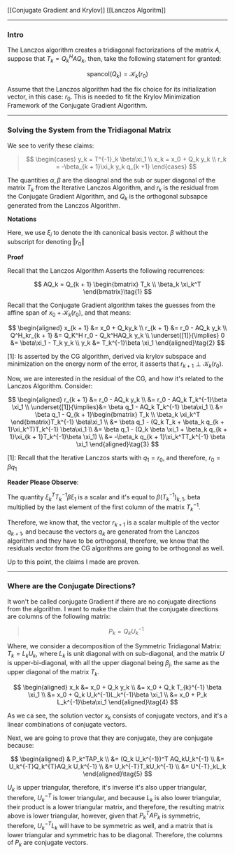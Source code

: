 [[Conjugate Gradient and Krylov]]
[[Lanczos Algoritm]]

---
### **Intro**

The Lanczos algorithm creates a tridiagonal factorizations of the matrix $A$, suppose that $T_k = Q^H_kAQ_k$, then, take the following statement for granted: 

$$
\text{spancol}(Q_k) = \mathcal{K}_k(r_0)
$$

Assume that the Lanczos algorithm had the fix choice for its initialization vector, in this case: $r_0$. This is needed to fit the Krylov Minimization Framework of the Conjugate Gradient Algorithm.

---
### **Solving the System from the Tridiagonal Matrix**

We see to verify these claims: 

> $$
> \begin{cases}
>     y_k = T^{-1}_k \beta\xi_1
>     \\
>     x_k = x_0 + Q_k y_k
>     \\
>     r_k = -\beta_{k + 1}\xi_k y_k q_{k +1}
> \end{cases}
> $$

The quantities $\alpha, \beta$ are the diaognal and the sub or super diagonal of the matrix $T_k$ from the Iterative Lanczos Algorithm, and $r_k$ is the residual from the Conjugate Gradient Algorithm, and $Q_k$ is the orthogonal subsapce generated from the Lanczos Algorithm. 

**Notations**

Here, we use $\xi_i$ to denote the ith canonical basis vector. $\beta$  without the subscript for denoting $\Vert r_0\Vert$

**Proof**

Recall that the Lanczos Algorithm Asserts the following recurrences:


$$
AQ_k = Q_{k + 1} \begin{bmatrix}
    T_k
    \\
    \beta_k \xi_k^T
\end{bmatrix}\tag{1}
$$

Recall that the Conjugate Gradient algorithm takes the guesses from the affine span of $x_0 + \mathcal{K}_k(r_0)$, and that means: 

$$
\begin{aligned}
    x_{k + 1} &= x_0 + Q_ky_k
    \\
    r_{k + 1} &= r_0 - AQ_k y_k
    \\
    Q^H_kr_{k + 1} &= Q_K^H r_0 - Q_k^HAQ_k y_k
    \\
    \underset{[1]}{\implies}
    0 &= \beta\xi_1 - T_k y_k
    \\
    y_k &= T_k^{-1}\beta \xi_1
\end{aligned}\tag{2}
$$

[1]: Is asserted by the CG algorithm, derived via krylov subspace and minimization on the energy norm of the error, it asserts that $r_{k + 1} \perp \mathcal{K}_k(r_0)$.

Now, we are interested in the residual of the CG, and how it's related to the Lanczos Algorithm. Consider: 

$$
\begin{aligned}
    r_{k + 1} &= r_0 - AQ_k y_k
    \\
    &= r_0 - AQ_k T_k^{-1}\beta \xi_1
    \\
    \underset{[1]}{\implies}&= \beta q_1 - AQ_k T_k^{-1} \beta\xi_1
    \\
    &= \beta q_1 - Q_{k + 1}\begin{bmatrix}
        T_k \\ \beta_k \xi_k^T
    \end{bmatrix}T_k^{-1} \beta\xi_1
    \\
    &= \beta q_1 - 
    (Q_k T_k + \beta_k q_{k + 1}\xi_k^T)T_k^{-1} \beta\xi_1
    \\
    &= 
    \beta q_1 - (Q_k \beta \xi_1 + \beta_k q_{k + 1}\xi_{k + 1}T_k^{-1}\beta \xi_1)
    \\
    &= -\beta_k q_{k + 1}\xi_k^TT_k^{-1} \beta \xi_1
\end{aligned}\tag{3}
$$

[1]: Recall that the Iterative Lanczos starts with $q_1 = r_0$, and therefore, $r_0 = \beta q_1$

**Reader Please Observe**: 

The quantity $\xi_k^TT_k^{-1}\beta\xi_1$ is a scalar and it's equal to $\beta (T_k^{-1})_{k, 1}$, beta multiplied by the last element of the first column of the matrix $T_k^{-1}$. 

Therefore, we know that, the vector $r_{k + 1}$ is a scalar multiple of the vector $q_{k+ 1}$, and because the vectors $q_k$ are generated from the Lanczos algorithm and they have to be orthogonal, therefore, we know that the residuals vector from the CG algorithms are going to be orthogonal as well. 

Up to this point, the claims I made are proven. 


---
### **Where are the Conjugate Directions**? 

It won't be called conjugate Gradient if there are no conjugate directions from the algorithm. I want to make the claim that the conjugate directions are columns of the following matrix: 

> $$
> P_k = Q_k U_k^{-1}
> $$

Where, we consider a decomposition of the Symmetric Tridiagonal Matrix: $T_k = L_k U_k$, where $L_k$ is unit diagonal with on sub-diagonal, and the matrix $U$ is upper-bi-diagonal, with all the upper diagonal being $\beta_j$, the same as the upper diagonal of the matrix $T_k$.

$$
\begin{aligned}
    x_k &= x_0 + Q_k y_k 
    \\
    &= x_0 + Q_k T_{k}^{-1} \beta \xi_1
    \\
    &= x_0 + Q_k U_k^{-1}L_k^{-1}\beta \xi_1
    \\
    &= x_0 + P_k L_k^{-1}\beta\xi_1
\end{aligned}\tag{4}
$$

As we ca see, the solution vector $x_k$ consists of conjugate vectors, and it's a linear combinations of conjugate vectors. 

Next, we are going to prove that they are conjugate, they are conjugate because: 

$$
\begin{aligned}
    & P_k^TAP_k
    \\
    &= (Q_k U_k^{-1})^T AQ_kU_k^{-1}
    \\
    &= U_k^{-T}Q_k^{T}AQ_k U_k^{-1}
    \\
    &= U_k^{-T}T_kU_k^{-1}
    \\
    &= U^{-T}_kL_k
\end{aligned}\tag{5}
$$

$U_k$ is upper triangular, therefore, it's inverse it's also upper triangular, therefore, $U_k^{-T}$ is lower triangular, and because $L_k$ is also lower triangular, their product is a lower triangular matrix, and therefore, the resulting matrix above is lower triangular, however, given that $P_k^TAP_k$ is symmetric, therefore, $U_k^{-T}L_k$ will have to be symmetric as well, and a matrix that is lower triangular and symmetric has to be diagonal. Therefore, the columns of $P_k$ are conjugate vectors. 